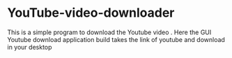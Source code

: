 # YouTube-video-downloader
This is a simple program to download the Youtube video . Here the GUI Youtube download application build takes the link of youtube and download in your desktop
